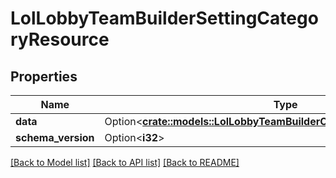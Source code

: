 # LolLobbyTeamBuilderSettingCategoryResource

## Properties

Name | Type | Description | Notes
------------ | ------------- | ------------- | -------------
**data** | Option<[**crate::models::LolLobbyTeamBuilderChampionSelectPreferences**](LolLobbyTeamBuilderChampionSelectPreferences.md)> |  | [optional]
**schema_version** | Option<**i32**> |  | [optional]

[[Back to Model list]](../README.md#documentation-for-models) [[Back to API list]](../README.md#documentation-for-api-endpoints) [[Back to README]](../README.md)


